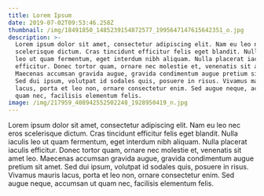 ```yaml
---
title: Lorem Ipsum
date: 2019-07-02T09:53:46.258Z
thumbnail: /img/18491850_1485239154872577_1995647147615642351_o.jpg
description: >-
  Lorem ipsum dolor sit amet, consectetur adipiscing elit. Nam eu leo nec eros
  scelerisque dictum. Cras tincidunt efficitur felis eget blandit. Nulla iaculis
  leo ut quam fermentum, eget interdum nibh aliquam. Nulla placerat iaculis
  efficitur. Donec tortor quam, ornare nec molestie et, venenatis sit amet leo.
  Maecenas accumsan gravida augue, gravida condimentum augue pretium sit amet.
  Sed dui ipsum, volutpat id sodales quis, posuere in risus. Vivamus mauris
  lacus, porta et leo non, ornare consectetur enim. Sed augue neque, accumsan ut
  quam nec, facilisis elementum felis.
image: /img/217959_408942552502248_1928950419_n.jpg
---
```

Lorem ipsum dolor sit amet, consectetur adipiscing elit. Nam eu leo nec eros scelerisque dictum. Cras tincidunt efficitur felis eget blandit. Nulla iaculis leo ut quam fermentum, eget interdum nibh aliquam. Nulla placerat iaculis efficitur. Donec tortor quam, ornare nec molestie et, venenatis sit amet leo. Maecenas accumsan gravida augue, gravida condimentum augue pretium sit amet. Sed dui ipsum, volutpat id sodales quis, posuere in risus. Vivamus mauris lacus, porta et leo non, ornare consectetur enim. Sed augue neque, accumsan ut quam nec, facilisis elementum felis.
